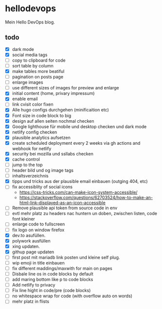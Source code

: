 # hellodevops

Mein Hello DevOps blog.

## todo

- [x] dark mode
- [x] social media tags
- [ ] copy to clipboard for code
- [ ] sort table by column
- [x] make tables more beatiful
- [ ] pagination on posts page
- [ ] enlarge images
- [ ] use different sizes of images for preview and enlarge
- [x] initial content (home, privary impressum)
- [x] enable email
- [ ] link cvisit color fixen
- [x] Alle hugo configs durchgehen (minificaition etc)
- [x] Font size in code block to big
- [x] design auf allen seiten nochmal checken
- [x] Google lighthouse für mobile und desktop checken und dark mode
- [x] netlify config checken
- [x] plausible analytics aufsetzen
- [x] create scheduled deployment every 2 weeks via gh actions and webhook for netlify
- [x] security bei mozilla und ssllabs checken
- [x] cache control
- [ ] jump to the top
- [ ] header bild und og image tags
- [ ] inhaltsverzeichnis
- [x] tipps und tricks aus der plausible email einbauen (outging 404, etc)
- [ ] fix accessiblity of social icons
  - https://css-tricks.com/can-make-icon-system-accessible/
  - https://stackoverflow.com/questions/62703524/how-to-make-an-html-link-displayed-as-an-icon-accessible
- [ ] Remove plausible api token from source code in env
- [ ] evtl mehr platz zu headers nac huntern un doben, zwischen listen, code font kleiner
- [ ] enlarge code to fullscreen
- [ ] fix logo on window firefox
- [x] dev.to asufüllen.
- [x] polywork ausfüllen
- [x] xing updaten.
- [x] githup page updaten
- [ ] first post mit mariadb link posten und kleine self plug.
- [ ] wip emoji in title einbauen
- [ ] fix different maddings/maxwith for main on pages
- [ ] Disbale line os in code blocks by default
- [ ] add maring bottom like p to code blocks
- [ ] Add netlify to privacy
- [ ] Fix line hight in code/pre (code blocks)
- [ ] no whitespace wrap for code (with overflow auto on words)
- [ ] mehr platz in flists
